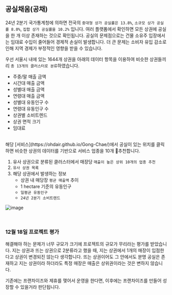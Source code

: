 ## 공실채움(공채)
24년 2분기 국가통계청에 의하면 전국의 `중대형 상가 공실률은 13.8%`, `소규모 상가 공실률 8.0%`, `집합 상가 공실률을 10.2%` 입니다. 여러 플랫폼에서 확인하면 모든 상권에 공실을 한 개 이상 존재하는 것으로 확인됩니다. 공실의 문제점으로는 건물 소유주 입장에서는 임대료 수입이 줄어들어 경제적 손실이 발생합니다. 더 큰 문제는 소비자 유입 감소로 인해 지역 경제가 부정적인 영향을 받을 수 있습니다.

우선 서울시 내에 있는 1644개 상권을 아래의 데이터 항목을 이용하여 비슷한 상권들끼리 `총 13개의 클러스터로 분류`하였습니다.
- 주중/말 매출 금액
- 시간대 매출 금액
- 성별대 매출 금액
- 연령대 매출 금액
- 성별대 유동인구 수
- 연령대 유동인구 수
- 상권별 소비트렌드
- 상권 면적 크기
- 임대료

</br>
해당 [서비스](https://ohdair.github.io/Gong-Chae/)에서 공실이 있는 위치를 클릭하면 비슷한 상권의 데이터를 기반으로 서비스 업종을 10개 추천합니다.

1. 유사 상권으로 분류된 클러스터에서 매장당 `매출이 높은 상위 10개의 업종 추천`
2. `유사 상권 목록`
3. 해당 상권에서 발생하는 정보
    - 상권 내 매당장 `평균 매출액` 추이
    - 1 hectare 기준의 유동인구
    - `일평균 유동인구`
    - `24년 2분기 소비트렌드`

![image](https://github.com/user-attachments/assets/70aad686-1eea-47ea-8c8d-227e806122a0)

</br>

### 12월 18일 프로젝트 평가
해결해야 하는 문제가 너무 규모가 크기에 프로젝트의 규모가 무리라는 평가를 받았습니다.
지는 상권과 뜨는 상권으로 2분류라고 했을 때, 지는 상권에서 1개의 매장이 입점한다고 상권이 변경되진 않는다 생각합니다.
뜨는 상권이어도 그 안에서도 분명 공실은 존재하고 지는 상권이라 하더라도 특정 매장은 매출은 상위권이라는 것은 변하지 않습니다.

기존에는 프랜차이즈와 제휴를 맺어서 운영을 한다면, 이후에는 프랜차이즈를 만들어 성장할 수 있을거라 판단됩니다.
